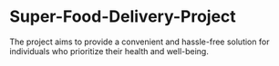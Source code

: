 # Super-Food-Delivery-Project
The project aims to provide a convenient and hassle-free solution for individuals who prioritize their health and well-being.
